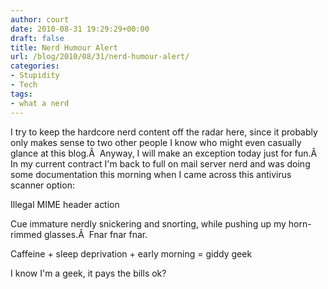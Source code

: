 ```yaml
---
author: court
date: 2010-08-31 19:29:29+00:00
draft: false
title: Nerd Humour Alert
url: /blog/2010/08/31/nerd-humour-alert/
categories:
- Stupidity
- Tech
tags:
- what a nerd
---
```


I try to keep the hardcore nerd content off the radar here, since it probably only makes sense to two other people I know who might even casually glance at this blog.Â  Anyway, I will make an exception today just for fun.Â  In my current contract I'm back to full on mail server nerd and was doing some documentation this morning when I came across this antivirus scanner option:

Illegal MIME header action

Cue immature nerdly snickering and snorting, while pushing up my horn-rimmed glasses.Â  Fnar fnar fnar.

Caffeine + sleep deprivation + early morning = giddy geek

I know I'm a geek, it pays the bills ok?
